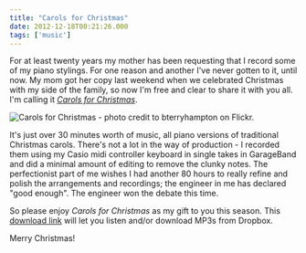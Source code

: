 ```yaml
---
title: "Carols for Christmas"
date: 2012-12-18T00:21:26.000
tags: ['music']
---
```


For at least twenty years my mother has been requesting that I record some of my piano stylings. For one reason and another I've never gotten to it, until now. My mom got her copy last weekend when we celebrated Christmas with my side of the family, so now I'm free and clear to share it with you all. I'm calling it [_Carols for Christmas_](https://www.dropbox.com/sh/udiadekdc99akc6/AADzppw1KdFczRFiZaEZoU5Ea?dl=0).

![Carols for Christmas - photo credit to bterryhampton on Flickr.](/images/2012/carols-for-christmas-cover.jpeg)

It's just over 30 minutes worth of music, all piano versions of traditional Christmas carols. There's not a lot in the way of production - I recorded them using my Casio midi controller keyboard in single takes in GarageBand and did a minimal amount of editing to remove the clunky notes. The perfectionist part of me wishes I had another 80 hours to really refine and polish the arrangements and recordings; the engineer in me has declared "good enough". The engineer won the debate this time.

So please enjoy _Carols for Christmas_ as my gift to you this season. This [download link](https://www.dropbox.com/sh/udiadekdc99akc6/AADzppw1KdFczRFiZaEZoU5Ea?dl=0) will let you listen and/or download MP3s from Dropbox.

Merry Christmas!
